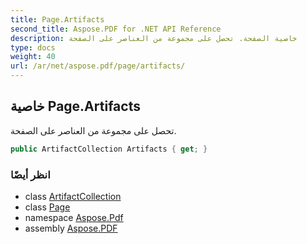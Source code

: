 ```yaml
---
title: Page.Artifacts
second_title: Aspose.PDF for .NET API Reference
description: خاصية الصفحة. تحصل على مجموعة من العناصر على الصفحة
type: docs
weight: 40
url: /ar/net/aspose.pdf/page/artifacts/
---
```

## خاصية Page.Artifacts

تحصل على مجموعة من العناصر على الصفحة.

```csharp
public ArtifactCollection Artifacts { get; }
```

### انظر أيضًا

* class [ArtifactCollection](../../artifactcollection/)
* class [Page](../)
* namespace [Aspose.Pdf](../../../aspose.pdf/)
* assembly [Aspose.PDF](../../../)